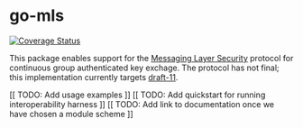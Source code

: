 go-mls
======================

[![Coverage Status](https://coveralls.io/repos/github/cisco/go-mls/badge.svg)](https://coveralls.io/github/cisco/go-mls)

This package enables support for the [Messaging Layer
Security](https://messaginglayersecurity.rocks/) protocol for continuous group
authenticated key exchage.  The protocol has not final; this implementation
currently targets
[draft-11](https://tools.ietf.org/html/draft-ietf-mls-protocol-11).

[[ TODO: Add usage examples ]]
[[ TODO: Add quickstart for running interoperability harness ]]
[[ TODO: Add link to documentation once we have chosen a module scheme ]]
